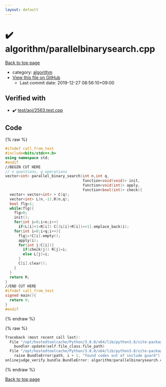 ```yaml
---
layout: default
---
```


<!-- mathjax config similar to math.stackexchange -->
<script type="text/javascript" async
  src="https://cdnjs.cloudflare.com/ajax/libs/mathjax/2.7.5/MathJax.js?config=TeX-MML-AM_CHTML">
</script>
<script type="text/x-mathjax-config">
  MathJax.Hub.Config({
    TeX: { equationNumbers: { autoNumber: "AMS" }},
    tex2jax: {
      inlineMath: [ ['$','$'] ],
      processEscapes: true
    },
    "HTML-CSS": { matchFontHeight: false },
    displayAlign: "left",
    displayIndent: "2em"
  });
</script>

<script type="text/javascript" src="https://cdnjs.cloudflare.com/ajax/libs/jquery/3.4.1/jquery.min.js"></script>
<script src="https://cdn.jsdelivr.net/npm/jquery-balloon-js@1.1.2/jquery.balloon.min.js" integrity="sha256-ZEYs9VrgAeNuPvs15E39OsyOJaIkXEEt10fzxJ20+2I=" crossorigin="anonymous"></script>
<script type="text/javascript" src="../../assets/js/copy-button.js"></script>
<link rel="stylesheet" href="../../assets/css/copy-button.css" />


# :heavy_check_mark: algorithm/parallelbinarysearch.cpp

<a href="../../index.html">Back to top page</a>

* category: <a href="../../index.html#ed469618898d75b149e5c7c4b6a1c415">algorithm</a>
* <a href="{{ site.github.repository_url }}/blob/master/algorithm/parallelbinarysearch.cpp">View this file on GitHub</a>
    - Last commit date: 2019-12-27 08:56:10+09:00




## Verified with

* :heavy_check_mark: <a href="../../verify/test/aoj/2563.test.cpp.html">test/aoj/2563.test.cpp</a>


## Code

<a id="unbundled"></a>
{% raw %}
```cpp
#ifndef call_from_test
#include<bits/stdc++.h>
using namespace std;
#endif
//BEGIN CUT HERE
// n questions, q operations
vector<int> parallel_binary_search(int n,int q,
                                   function<void(void)> init,
                                   function<void(int)> apply,
                                   function<bool(int)> check){
  vector< vector<int> > C(q);
  vector<int> L(n,-1),R(n,q);
  bool flg=1;
  while(flg){
    flg=0;
    init();
    for(int i=0;i<n;i++)
      if(L[i]+1<R[i]) C[(L[i]+R[i])>>1].emplace_back(i);
    for(int i=0;i<q;i++){
      flg|=!C[i].empty();
      apply(i);
      for(int j:C[i]){
        if(check(j)) R[j]=i;
        else L[j]=i;
      }
      C[i].clear();
    }
  }
  return R;
}
//END CUT HERE
#ifndef call_from_test
signed main(){
  return 0;
}
#endif

```
{% endraw %}

<a id="bundled"></a>
{% raw %}
```cpp
Traceback (most recent call last):
  File "/opt/hostedtoolcache/Python/3.8.0/x64/lib/python3.8/site-packages/onlinejudge_verify/docs.py", line 328, in write_contents
    bundler.update(self.file_class.file_path)
  File "/opt/hostedtoolcache/Python/3.8.0/x64/lib/python3.8/site-packages/onlinejudge_verify/bundle.py", line 123, in update
    raise BundleError(path, i + 1, "found codes out of include guard")
onlinejudge_verify.bundle.BundleError: algorithm/parallelbinarysearch.cpp: line 5: found codes out of include guard

```
{% endraw %}

<a href="../../index.html">Back to top page</a>

